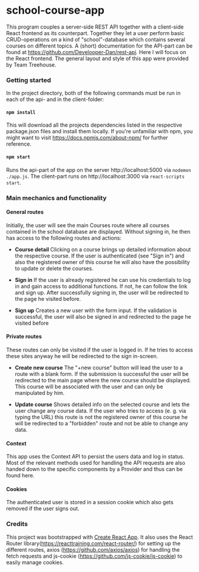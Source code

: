 # school-course-app
This program couples a server-side REST API together with a client-side React frontend as its counterpart. Together they let a user perform basic CRUD-operations on a kind of "school"-database which contains several courses on different topics. A (short) documentation for the API-part can be found at https://github.com/Develooper-Dan/rest-api. Here I will focus on the React frontend. The general layout and style of this app were provided by Team Treehouse.

### Getting started
In the project directory, both of the following commands must be run in each of the api- and in the client-folder:

#### `npm install`

This will download all the projects dependencies listed in the respective package.json files and install them locally. If you're unfamiliar with npm, you might want to visit
https://docs.npmjs.com/about-npm/
for further reference.

#### `npm start`

Runs the api-part of the app on the server http://localhost:5000 via `nodemon ./app.js`. The client-part runs on http://localhost:3000 via `react-scripts start`.

### Main mechanics and functionality

#### General routes
Initially, the user will see the main Courses route where all courses contained in the school database are displayed. Without signing in, he then has access to the following routes and actions:

- **Course detail**
Clicking on a course brings up detailed information about the respective course. If the user is authenticated (see "Sign in") and also the registered owner of this course he will also have the possibility to update or delete the courses.

- **Sign in**
If the user is already registered he can use his credentials to log in and gain access to additional functions. If not, he can follow the link and sign up. After successfully signing in, the user will be redirected to the page he visited before.

- **Sign up**
Creates a new user with the form input. If the validation is successful, the user will also be signed in and redirected to the page he visited before

#### Private routes
These routes can only be visited if the user is logged in. If he tries to access these sites anyway he will be redirected to the sign in-screen.

- **Create new course**
The "+new course" button will lead the user to a route with a blank form. If the submission is successful the user will be redirected to the main page where the new course should be displayed. This course will be associated with the user and can only be manipulated by him.

- **Update course**
Shows detailed info on the selected course and lets the user change any course data. If the user who tries to access (e. g. via typing the URL) this route is not the registered owner of this course he will be redirected to a "forbidden" route and not be able to change any data.

#### Context
This app uses the Context API to persist the users data and log in status. Most of the relevant methods used for handling the API requests are also handed down to the specific components by a Provider and thus can be found here.

#### Cookies
The authenticated user is stored in a session cookie which also gets removed if the user signs out.

### Credits
This project was bootstrapped with [Create React App](https://github.com/facebook/create-react-app).
It also uses the React Router library(https://reacttraining.com/react-router/) for setting up the different routes, axios (https://github.com/axios/axios) for handling the fetch requests and js-cookie (https://github.com/js-cookie/js-cookie) to easily manage cookies.
